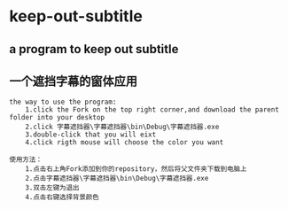 # keep-out-subtitle
## **a program to keep out subtitle**

## **一个遮挡字幕的窗体应用**

    the way to use the program:
        1.click the Fork on the top right corner,and download the parent folder into your desktop
        2.click 字幕遮挡器\字幕遮挡器\bin\Debug\字幕遮挡器.exe
        3.double-click that you will eixt
        4.click rigth mouse will choose the color you want
        
    使用方法：
        1.点击右上角Fork添加到你的repository，然后将父文件夹下载到电脑上
        2.点击字幕遮挡器\字幕遮挡器\bin\Debug\字幕遮挡器.exe
        3.双击左键为退出
        4.点击右键选择背景颜色
